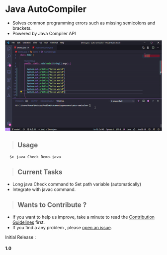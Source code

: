# Java AutoCompiler

- Solves common programming errors such as missing semicolons and brackets.
- Powered by Java Compiler API


![](readme/ezgif_demo2.gif)


<!-- > ##### Tip -->
<!-- Format Document after the execution -->

> ## Usage

```console
  $> java Check Demo.java
```

> ## Current Tasks

  - Long java Check command to Set path variable (automatically)
  - Integrate with javac command.


> ## Wants to Contribute ?

- If you want to help us improve, take a minute to read the [Contribution Guidelines](CONTRIBUTING.md) first.
- If you find a any problem ,  please [open an issue](https://github.com/pawarashish564/AutoCompiler/issues/new).

Initial Release : 
#### 1.0 